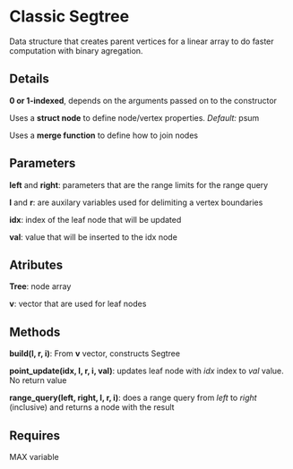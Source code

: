 # Classic Segtree

Data structure that creates parent vertices for a linear array to do faster computation with binary agregation. 


## Details

**0 or 1-indexed**, depends on the arguments passed on to the constructor 


Uses a **struct node** to define node/vertex properties. *Default:* psum 


Uses a **merge function** to define how to join nodes 


## Parameters

**left** and **right**: parameters that are the range limits for the range query 


**l** and **r**: are auxilary variables used for delimiting a vertex boundaries 


**idx**: index of the leaf node that will be updated 


**val**: value that will be inserted to the idx node 


## Atributes

**Tree**: node array 


**v**: vector that are used for leaf nodes 


## Methods

**build(l, r, i)**: From **v** vector, constructs Segtree 


**point_update(idx, l, r, i, val)**: updates leaf node with *idx* index to *val* value. No return value 


**range_query(left, right, l, r, i)**: does a range query from *left* to *right* (inclusive) and returns a node with the result 


## Requires
MAX variable 